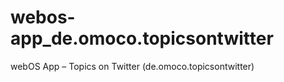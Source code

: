 webos-app_de.omoco.topicsontwitter
==================================

webOS App – Topics on Twitter (de.omoco.topicsontwitter)
